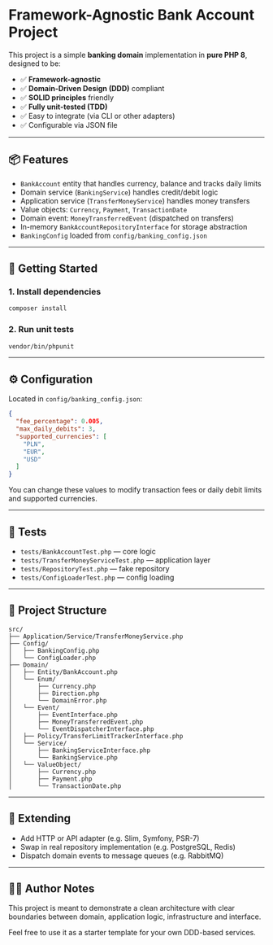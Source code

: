 # Framework-Agnostic Bank Account Project

This project is a simple **banking domain** implementation in **pure PHP 8**, designed to be:

- ✅ **Framework-agnostic**
- ✅ **Domain-Driven Design (DDD)** compliant
- ✅ **SOLID principles** friendly
- ✅ **Fully unit-tested (TDD)**
- ✅ Easy to integrate (via CLI or other adapters)
- ✅ Configurable via JSON file

---

## 📦 Features

- `BankAccount` entity that handles currency, balance and tracks daily limits
- Domain service (`BankingService`) handles credit/debit logic
- Application service (`TransferMoneyService`) handles money transfers
- Value objects: `Currency`, `Payment`, `TransactionDate`
- Domain event: `MoneyTransferredEvent` (dispatched on transfers)
- In-memory `BankAccountRepositoryInterface` for storage abstraction
- `BankingConfig` loaded from `config/banking_config.json`

---

## 🚀 Getting Started

### 1. Install dependencies

```bash
composer install
```

### 2. Run unit tests

```bash
vendor/bin/phpunit
```

---

## ⚙️ Configuration

Located in `config/banking_config.json`:

```json
{
  "fee_percentage": 0.005,
  "max_daily_debits": 3,
  "supported_currencies": [
    "PLN",
    "EUR",
    "USD"
  ]
}
```

You can change these values to modify transaction fees or daily debit limits and supported currencies.

---

## 🧪 Tests

- `tests/BankAccountTest.php` — core logic
- `tests/TransferMoneyServiceTest.php` — application layer
- `tests/RepositoryTest.php` — fake repository
- `tests/ConfigLoaderTest.php` — config loading

---

## 🧱 Project Structure

```
src/
├── Application/Service/TransferMoneyService.php
├── Config/
│   ├── BankingConfig.php
│   └── ConfigLoader.php
├── Domain/
│   ├── Entity/BankAccount.php
│   └── Enum/
│       ├── Currency.php
│       ├── Direction.php
│       └── DomainError.php
│   └── Event/
│       ├── EventInterface.php
│       ├── MoneyTransferredEvent.php
│       └── EventDispatcherInterface.php
│   ├── Policy/TransferLimitTrackerInterface.php
│   └── Service/
│       ├── BankingServiceInterface.php
│       └── BankingService.php
│   └── ValueObject/
│       ├── Currency.php
│       ├── Payment.php
│       └── TransactionDate.php
```

---

## 🧩 Extending

- Add HTTP or API adapter (e.g. Slim, Symfony, PSR-7)
- Swap in real repository implementation (e.g. PostgreSQL, Redis)
- Dispatch domain events to message queues (e.g. RabbitMQ)

---

## 👨‍💻 Author Notes

This project is meant to demonstrate a clean architecture with clear boundaries between domain, application logic,
infrastructure and interface.

Feel free to use it as a starter template for your own DDD-based services.
